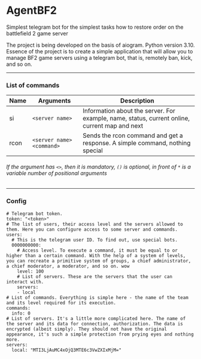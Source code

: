 # AgentBF2
Simplest telegram bot for the simplest tasks how to restore order on the battlefield 2 game server

The project is being developed on the basis of aiogram. Python version 3.10. 
Essence of the project is to create a simple application that will allow you to manage BF2 game servers using a telegram bot, that is, remotely ban, kick, and so on.

---
### List of commands
| Name | Arguments | Description |
| ----------- | ----------- | ----------- |
| si | `<server name>` | Information about the server. For example, name, status, current online, current map and next |
| rcon | `<server name>` `<command>` | Sends the rcon command and get a response. A simple command, nothing special |
###### If the argument has `<>`, then it is mandatory, `()` is optional, in front of `*` is a variable number of positional arguments

---
### Config

```
# Telegram bot token.
token: "<token>"
# The list of users, their access level and the servers allowed to them. Here you can configure access to some server and commands.
users:
  # This is the telegram user ID. To find out, use special bots.
  0000000000:
    # Access level. To execute a command, it must be equal to or higher than a certain command. With the help of a system of levels, you can recreate a primitive system of groups, a chief administrator, a chief moderator, a moderator, and so on. wow
    level: 100
    # List of servers. These are the servers that the user can interact with.
    servers:
    - local
# List of commands. Everything is simple here - the name of the team and its level required for its execution.
commands:
  info: 0
# List of servers. It's a little more complicated here. The name of the server and its data for connection, authorization. The data is encrypted (albeit simply). They should not have the original appearance, it's such a simple protection from prying eyes and nothing more.
servers:
  local: "MTI3LjAuMC4xOjQ3MTE6c3VwZXIxMjM="
```

